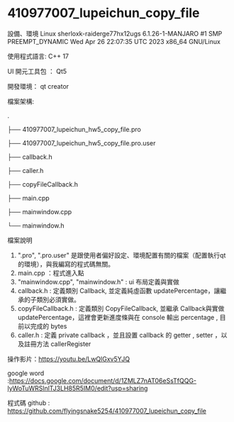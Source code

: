 # 410977007_lupeichun_copy_file
設備、環境
Linux sherloxk-raiderge77hx12ugs 6.1.26-1-MANJARO #1 SMP PREEMPT_DYNAMIC Wed Apr 26 22:07:35 UTC 2023 x86_64 GNU/Linux

使用程式語言:
C++ 17

UI 開元工具包 ：
Qt5

開發環境：
qt creator


檔案架構:

.

├── 410977007_lupeichun_hw5_copy_file.pro

├── 410977007_lupeichun_hw5_copy_file.pro.user

├── callback.h

├── caller.h

├── copyFileCallback.h

├── main.cpp

├── mainwindow.cpp

└── mainwindow.h


檔案說明
1. ".pro", ".pro.user" 是跟使用者偏好設定、環境配置有關的檔案（配置執行qt的環境），與我編寫的程式碼無關。
2. main.cpp ：程式進入點
3. "mainwindow.cpp", "mainwindow.h" : ui 布局定義與實做
4. callback.h : 定義類別 Callback, 並定義純虛函數 updatePercentage，讓繼承的子類別必須實做。
5. copyFileCallback.h :
        定義類別 CopyFileCallback, 並繼承 Callback與實做 updatePercentage，這裡會更新進度條與在 console 輸出 percentage , 目前以完成的 bytes
6. caller.h : 
		定義 private callback ，並且設置 callback 的 getter , setter ，以及註冊方法 callerRegister


操作影片：https://youtu.be/LwQlGxv5YJQ

google word :https://docs.google.com/document/d/1ZMLZ7nAT06eSsTfQQG-lyWoTuWRSlnlTJ3LH85R5IM0/edit?usp=sharing

程式碼 github : https://github.com/flyingsnake5254/410977007_lupeichun_copy_file




